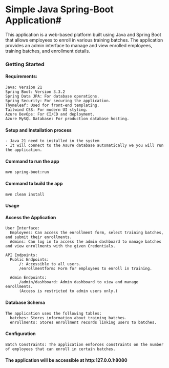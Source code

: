 # Simple Java Spring-Boot Application#
 
This application is a web-based platform built using Java and Spring Boot that allows employees to enroll in various training batches. The application provides an admin interface to manage and view enrolled employees, training batches, and enrollment details.
 
### Getting Started
 
#### Requirements:

    Java: Version 21
    Spring Boot: Version 3.3.2
    Spring Data JPA: For database operations.
    Spring Security: For securing the application.
    Thymeleaf: Used for front-end templating.
    Tailwind CSS: For modern UI styling.
    Azure DevOps: For CI/CD and deployment.
    Azure MySQL Database: For production database hosting.
    
#### Setup and Installation process
 
    - Java 21 need to installed in the system
    - It will connect to the Asure database automatically we you will run the application.
 
#### Command to run the app

    mvn spring-boot:run
 
#### Command to build the app
    
    mvn clean install

#### Usage
#### Access the Application
    User Interface:
      Employees: Can access the enrollment form, select training batches, and submit their enrollments.
      Admins: Can log in to access the admin dashboard to manage batches and view enrollments with the given Credentials.

    API Endpoints:
      Public Endpoints:
          /: Accessible to all users.
          /enrollmentform: Form for employees to enroll in training.
            
      Admin Endpoints:
          /admin/dashboard: Admin dashboard to view and manage enrollments.
          (Access is restricted to admin users only.)

#### Database Schema
    The application uses the following tables:
      batches: Stores information about training batches.
      enrollments: Stores enrollment records linking users to batches.

#### Configuration

    Batch Constraints: The application enforces constraints on the number of employees that can enroll in certain batches.


#### The application will be accessible at http:127.0.0.1:8080
